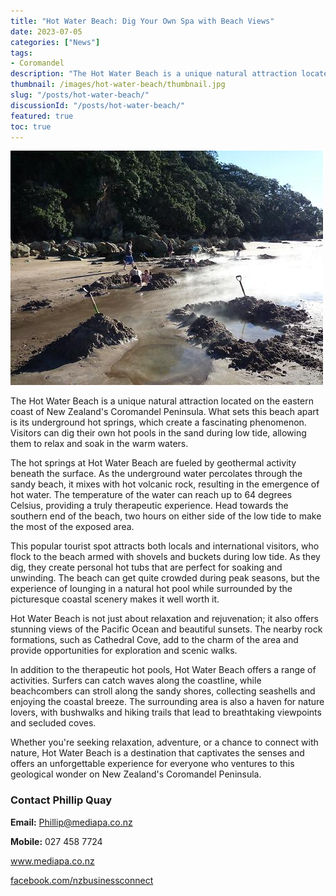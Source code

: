 ```yaml
---
title: "Hot Water Beach: Dig Your Own Spa with Beach Views"
date: 2023-07-05
categories: ["News"]
tags:
- Coromandel
description: "The Hot Water Beach is a unique natural attraction located on the eastern coast of New Zealand's Coromandel Peninsula. What sets this beach apart is its underground hot springs, which create a fascinating phenomenon. Visitors can dig their own hot pools in the sand during low tide, allowing them to relax and soak in the warm waters."
thumbnail: /images/hot-water-beach/thumbnail.jpg
slug: "/posts/hot-water-beach/"
discussionId: "/posts/hot-water-beach/"
featured: true
toc: true
---
```

![Hot Water Beach: Dig Your Own Spa with Beach Views](thumbnail.jpg)

The Hot Water Beach is a unique natural attraction located on the eastern coast of New Zealand's Coromandel Peninsula. What sets this beach apart is its underground hot springs, which create a fascinating phenomenon. Visitors can dig their own hot pools in the sand during low tide, allowing them to relax and soak in the warm waters.

The hot springs at Hot Water Beach are fueled by geothermal activity beneath the surface. As the underground water percolates through the sandy beach, it mixes with hot volcanic rock, resulting in the emergence of hot water. The temperature of the water can reach up to 64 degrees Celsius, providing a truly therapeutic experience. Head towards the southern end of the beach, two hours on either side of the low tide to make the most of the exposed area.

This popular tourist spot attracts both locals and international visitors, who flock to the beach armed with shovels and buckets during low tide. As they dig, they create personal hot tubs that are perfect for soaking and unwinding. The beach can get quite crowded during peak seasons, but the experience of lounging in a natural hot pool while surrounded by the picturesque coastal scenery makes it well worth it.

Hot Water Beach is not just about relaxation and rejuvenation; it also offers stunning views of the Pacific Ocean and beautiful sunsets. The nearby rock formations, such as Cathedral Cove, add to the charm of the area and provide opportunities for exploration and scenic walks.

In addition to the therapeutic hot pools, Hot Water Beach offers a range of activities. Surfers can catch waves along the coastline, while beachcombers can stroll along the sandy shores, collecting seashells and enjoying the coastal breeze. The surrounding area is also a haven for nature lovers, with bushwalks and hiking trails that lead to breathtaking viewpoints and secluded coves.

Whether you're seeking relaxation, adventure, or a chance to connect with nature, Hot Water Beach is a destination that captivates the senses and offers an unforgettable experience for everyone who ventures to this geological wonder on New Zealand's Coromandel Peninsula.

### Contact Phillip Quay

**Email:** Phillip@mediapa.co.nz

**Mobile:** 027 458 7724

www.mediapa.co.nz

[facebook.com/nzbusinessconnect](https://www.facebook.com/profile.php?id=100082975520080)